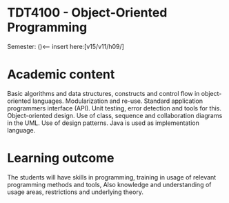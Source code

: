 TDT4100 - Object-Oriented Programming
======
Semester: ()<-- insert here:[v15/v11/h09/]

# Academic content
Basic algorithms and data structures, constructs and control flow in object-oriented languages. Modularization and re-use. Standard application programmers interface (API). Unit testing, error detection and tools for this.  Object-oriented design. Use of class, sequence and collaboration diagrams in the UML. Use of design patterns. Java is used as implementation language.

# Learning outcome
The students will have skills in programming, training in usage of relevant programming methods and tools, Also knowledge and understanding of usage areas, restrictions and underlying theory.
